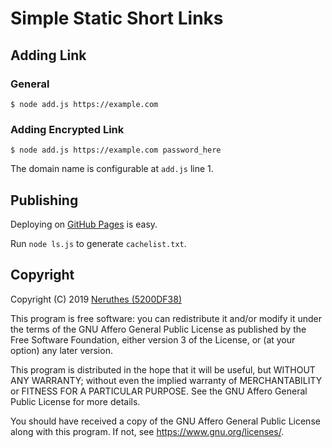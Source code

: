 # Simple Static Short Links

## Adding Link

### General

```
$ node add.js https://example.com
```

### Adding Encrypted Link

```
$ node add.js https://example.com password_here
```

The domain name is configurable at `add.js` line 1.

## Publishing

Deploying on [GitHub Pages](https://pages.github.com) is easy.

Run `node ls.js` to generate `cachelist.txt`.

## Copyright

Copyright (C) 2019 [Neruthes (5200DF38)](https://neruthes.xyz/)

This program is free software: you can redistribute it and/or modify
it under the terms of the GNU Affero General Public License as published
by the Free Software Foundation, either version 3 of the License, or
(at your option) any later version.

This program is distributed in the hope that it will be useful,
but WITHOUT ANY WARRANTY; without even the implied warranty of
MERCHANTABILITY or FITNESS FOR A PARTICULAR PURPOSE.  See the
GNU Affero General Public License for more details.

You should have received a copy of the GNU Affero General Public License
along with this program.  If not, see <https://www.gnu.org/licenses/>.
